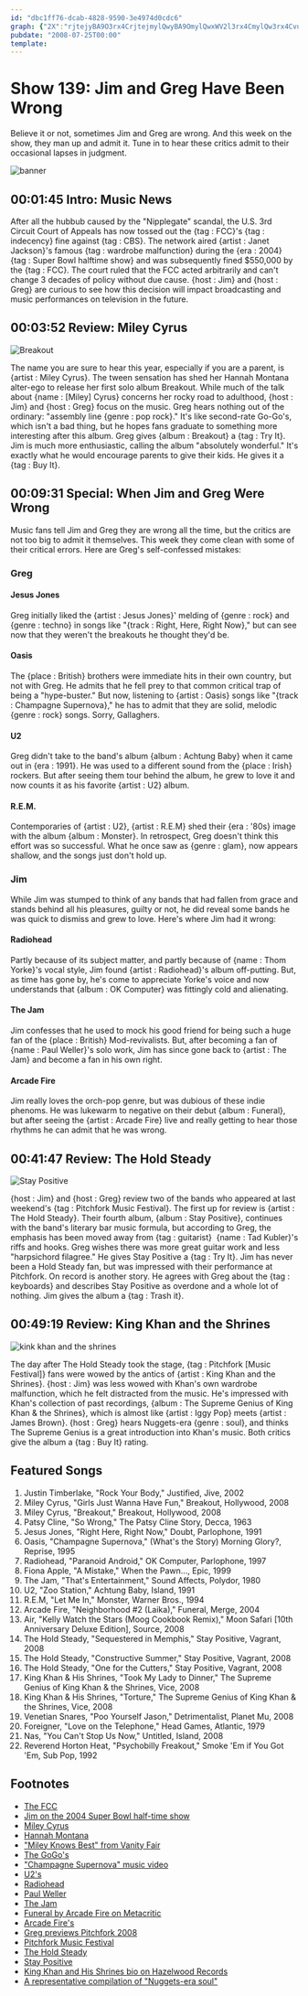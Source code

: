 ```yaml
---
id: "dbc1ff76-dcab-4828-9590-3e4974d0cdc6"
graph: {"2X":"rjtejyBA9O3rx4CrjtejmylQwyBA9OmylQwxWV2l3rx4CmylQw3rx4CvuPqavuPqaxWV2l3rx4CxWV2l","6G":"d6fOlhnPpnDvNMOhnPpn97qipX6cfd97qipd6fOl","FV":"BMlTxdvRILBKS15dvRILdvRILy0q0iBMlTxwrpak10BIBBMlTx10BIBVMrzA10BIB6QPnL10BIBwrpak6Soziwrpak4srM4ESahQ4srM4BHPvwN1aqESS22zN1aqEW68b56QPnLVMrzAO2iegtLUuo","1XN":"BQsAMX6cfdBHm1GdhnxeDHQwnrgYPNTjZgargYPNBBsW0rgYPN3QWhFrgYPN3QWhFBQsAM3jrd1BBsW0","2A7":"BFxuTy8LYX1dq5Ay8LYX97qipX6cfd1dq5A97qip97qipBHm1G"}
pubdate: "2008-07-25T00:00"
template: 
---
```






# Show 139: Jim and Greg Have Been Wrong

Believe it or not, sometimes Jim and Greg are wrong. And this week on the show, they man up and admit it. Tune in to hear these critics admit to their occasional lapses in judgment.

![banner](http://3.bp.blogspot.com/-MltfHl-sOdo/U5cypkoCRuI/AAAAAAAADB8/2L314tF8zto/s1600/Wrong-way-sign1.png)



## 00:01:45 Intro: Music News

After all the hubbub caused by the "Nipplegate" scandal, the U.S. 3rd Circuit Court of Appeals has now tossed out the {tag : FCC}'s {tag : indecency} fine against {tag : CBS}. The network aired {artist : Janet Jackson}'s famous {tag : wardrobe malfunction} during the {era : 2004}  {tag : Super Bowl halftime show} and was subsequently fined $550,000 by the {tag : FCC}. The court ruled that the FCC acted arbitrarily and can't change 3 decades of policy without due cause. {host : Jim} and {host : Greg} are curious to see how this decision will impact broadcasting and music performances on television in the future.



## 00:03:52 Review: Miley Cyrus

![Breakout](https://static.soundopinions.org/assets/139/6G0.jpg)

The name you are sure to hear this year, especially if you are a parent, is {artist : Miley Cyrus}. The tween sensation has shed her Hannah Montana alter-ego to release her first solo album Breakout. While much of the talk about {name : [Miley] Cyrus} concerns her rocky road to adulthood, {host : Jim} and {host : Greg} focus on the music. Greg hears nothing out of the ordinary: "assembly line {genre : pop rock}." It's like second-rate Go-Go's, which isn't a bad thing, but he hopes fans graduate to something more interesting after this album. Greg gives {album : Breakout} a {tag : Try It}. Jim is much more enthusiastic, calling the album "absolutely wonderful." It's exactly what he would encourage parents to give their kids. He gives it a {tag : Buy It}.



## 00:09:31 Special: When Jim and Greg Were Wrong

Music fans tell Jim and Greg they are wrong all the time, but the critics are not too big to admit it themselves. This week they come clean with some of their critical errors. Here are Greg's self-confessed mistakes:


### Greg

#### Jesus Jones

Greg initially liked the {artist : Jesus Jones}' melding of {genre : rock} and {genre : techno} in songs like "{track : Right, Here, Right Now}," but can see now that they weren't the breakouts he thought they'd be.

#### Oasis

The {place : British} brothers were immediate hits in their own country, but not with Greg. He admits that he fell prey to that common critical trap of being a "hype-buster." But now, listening to {artist : Oasis} songs like "{track : Champagne Supernova}," he has to admit that they are solid, melodic {genre : rock} songs. Sorry, Gallaghers.

#### U2

Greg didn't take to the band's album {album : Achtung Baby} when it came out in {era : 1991}. He was used to a different sound from the {place : Irish} rockers. But after seeing them tour behind the album, he grew to love it and now counts it as his favorite {artist : U2} album.

#### R.E.M.

Contemporaries of {artist : U2}, {artist : R.E.M} shed their {era : '80s} image with the album {album : Monster}. In retrospect, Greg doesn't think this effort was so successful. What he once saw as {genre : glam}, now appears shallow, and the songs just don't hold up.


### Jim

While Jim was stumped to think of any bands that had fallen from grace and stands behind all his pleasures, guilty or not, he did reveal some bands he was quick to dismiss and grew to love. Here's where Jim had it wrong:

#### Radiohead

Partly because of its subject matter, and partly because of {name : Thom Yorke}'s vocal style, Jim found {artist : Radiohead}'s album off-putting. But, as time has gone by, he's come to appreciate Yorke's voice and now understands that {album : OK Computer} was fittingly cold and alienating.

#### The Jam

Jim confesses that he used to mock his good friend for being such a huge fan of the {place : British} Mod-revivalists. But, after becoming a fan of {name : Paul Weller}'s solo work, Jim has since gone back to {artist : The Jam} and become a fan in his own right.

#### Arcade Fire

Jim really loves the orch-pop genre, but was dubious of these indie phenoms. He was lukewarm to negative on their debut {album : Funeral}, but after seeing the {artist : Arcade Fire} live and really getting to hear those rhythms he can admit that he was wrong.



## 00:41:47 Review: The Hold Steady

![Stay Positive](https://static.soundopinions.org/assets/139/1XN0.jpg)

{host : Jim} and {host : Greg} review two of the bands who appeared at last weekend's {tag : Pitchfork Music Festival}. The first up for review is {artist : The Hold Steady}. Their fourth album, {album : Stay Positive}, continues with the band's literary bar music formula, but according to Greg, the emphasis has been moved away from {tag : guitarist}  {name : Tad Kubler}'s riffs and hooks. Greg wishes there was more great guitar work and less "harpsichord filagree." He gives Stay Positive a {tag : Try It}. Jim has never been a Hold Steady fan, but was impressed with their performance at Pitchfork. On record is another story. He agrees with Greg about the {tag : keyboards} and describes Stay Positive as overdone and a whole lot of nothing. Jim gives the album a {tag : Trash it}.



## 00:49:19 Review: King Khan and the Shrines

![kink khan and the shrines](https://static.soundopinions.org/assets/139/2A70.jpg)

The day after The Hold Steady took the stage, {tag : Pitchfork [Music Festival]} fans were wowed by the antics of {artist : King Khan and the Shrines}. {host : Jim} was less wowed with Khan's own wardrobe malfunction, which he felt distracted from the music. He's impressed with Khan's collection of past recordings, {album : The Supreme Genius of King Khan & the Shrines}, which is almost like {artist : Iggy Pop} meets {artist : James Brown}. {host : Greg} hears Nuggets-era {genre : soul}, and thinks The Supreme Genius is a great introduction into Khan's music. Both critics give the album a {tag : Buy It} rating.



## Featured Songs

1. Justin Timberlake, "Rock Your Body," Justified, Jive, 2002
2. Miley Cyrus, "Girls Just Wanna Have Fun," Breakout, Hollywood, 2008
3. Miley Cyrus, "Breakout," Breakout, Hollywood, 2008
4. Patsy Cline, "So Wrong," The Patsy Cline Story, Decca, 1963
5. Jesus Jones, "Right Here, Right Now," Doubt, Parlophone, 1991
6. Oasis, "Champagne Supernova," (What's the Story) Morning Glory?, Reprise, 1995
7. Radiohead, "Paranoid Android," OK Computer, Parlophone, 1997
8. Fiona Apple, "A Mistake," When the Pawn..., Epic, 1999
9. The Jam, "That's Entertainment," Sound Affects, Polydor, 1980
10. U2, "Zoo Station," Achtung Baby, Island, 1991
11. R.E.M, "Let Me In," Monster, Warner Bros., 1994
12. Arcade Fire, "Neighborhood #2 (Laika)," Funeral, Merge, 2004
13. Air, "Kelly Watch the Stars (Moog Cookbook Remix)," Moon Safari [10th Anniversary Deluxe Edition], Source, 2008
14. The Hold Steady, "Sequestered in Memphis," Stay Positive, Vagrant, 2008
15. The Hold Steady, "Constructive Summer," Stay Positive, Vagrant, 2008
16. The Hold Steady, "One for the Cutters," Stay Positive, Vagrant, 2008
17. King Khan & His Shrines, "Took My Lady to Dinner," The Supreme Genius of King Khan & the Shrines, Vice, 2008
18. King Khan & His Shrines, "Torture," The Supreme Genius of King Khan & the Shrines, Vice, 2008
19. Venetian Snares, "Poo Yourself Jason," Detrimentalist, Planet Mu, 2008
20. Foreigner, "Love on the Telephone," Head Games, Atlantic, 1979
21. Nas, "You Can't Stop Us Now," Untitled, Island, 2008
22. Reverend Horton Heat, "Psychobilly Freakout," Smoke 'Em if You Got 'Em, Sub Pop, 1992



## Footnotes

- [The FCC](http://www.fcc.gov/)
- [Jim on the 2004 Super Bowl half-time show](http://www.jimdero.com/News2004/Feb2SuperBowl.htm)
- [Miley Cyrus](http://www.mileycyrus.com/)
- [Hannah Montana](http://tv.disney.go.com/disneychannel/hannahmontana/)
- ["Miley Knows Best" from Vanity Fair](http://www.vanityfair.com/culture/features/2008/06/miley200806)
- [The GoGo's](http://www.allmusic.com/cg/amg.dll?p=amg&sql=11:anfyxq95ld0e)
- ["Champagne Supernova" music video](http://www.youtube.com/watch?v=g3C7DECI0jU)
- [U2's](http://www.u2.com/)
- [Radiohead](http://www.radiohead.com/)
- [Paul Weller](http://www.paulweller.com/)
- [The Jam](http://www.allmusic.com/cg/amg.dll?p=amg&sql=11:jifixqe5ldae)
- [Funeral by Arcade Fire on Metacritic](http://www.metacritic.com/music/artists/arcadefire/funeral)
- [Arcade Fire's](http://www.arcadefire.com/)
- [Greg previews Pitchfork 2008](http://articles.chicagotribune.com/2009-07-17/entertainment/0907150176_1_pitchfork-music-festival-festivals-in-north-america-year-s-festival)
- [Pitchfork Music Festival](http://www.pitchforkmusicfestival.com/)
- [The Hold Steady](http://www.theholdsteady.com/)
- [Stay Positive](http://www.metacritic.com/music/artists/holdsteady/staypositive?q=hold%20steady)
- [King Khan and His Shrines bio on Hazelwood Records](http://www.hazelwood.de/kingkhan/index.php)
- [A representative compilation of "Nuggets-era soul"](http://en.wikipedia.org/wiki/Nuggets:_Original_Artyfacts_from_the_First_Psychedelic_Era,_1965-1968)